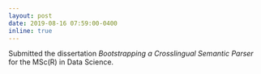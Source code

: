 ```yaml
---
layout: post
date: 2019-08-16 07:59:00-0400
inline: true
---
```

Submitted the dissertation <i>Bootstrapping a Crosslingual Semantic Parser</i> for the MSc(R) in Data Science. 